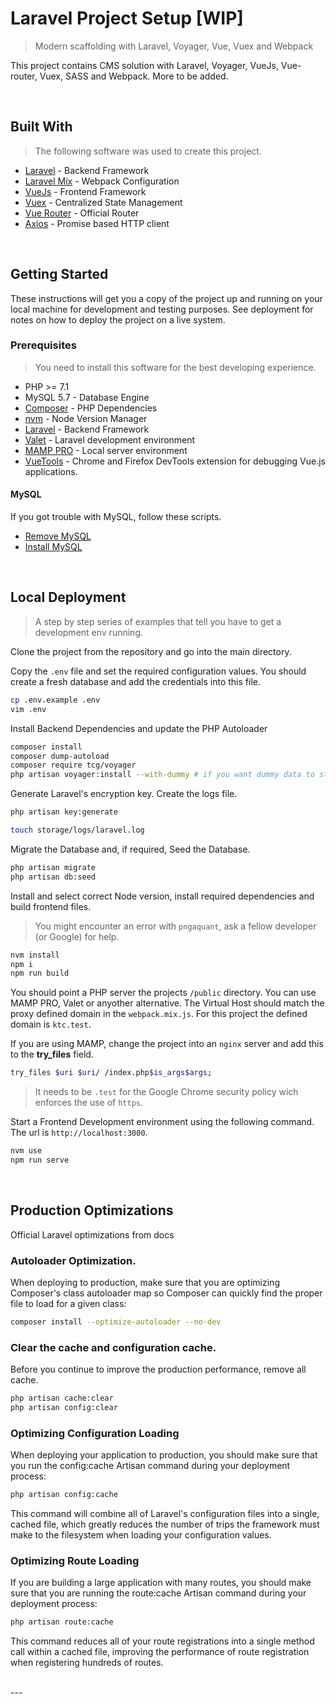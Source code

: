 # Laravel Project Setup [WIP]

> Modern scaffolding with Laravel, Voyager, Vue, Vuex and Webpack

This project contains CMS solution with Laravel, Voyager, VueJs, Vue-router, Vuex, SASS and Webpack. More to be added.

<br>

## Built With

> The following software was used to create this project.

* [Laravel](https://laravel.com/) - Backend Framework
* [Laravel Mix](https://laravel.com/docs/5.6/mix) - Webpack Configuration
* [VueJs](https://vuejs.org/) - Frontend Framework
* [Vuex](https://github.com/vuejs/vuex) - Centralized State Management
* [Vue Router](https://router.vuejs.org/) - Official Router
* [Axios](https://github.com/axios/axios) - Promise based HTTP client


<br>

## Getting Started

These instructions will get you a copy of the project up and running on your local machine for development and testing purposes. See deployment for notes on how to deploy the project on a live system.

### Prerequisites

> You need to install this software for the best developing experience.

- PHP >= 7.1
- MySQL 5.7 - Database Engine
- [Composer](https://getcomposer.org/doc/00-intro.md#installation-linux-unix-osx) - PHP Dependencies
- [nvm](https://github.com/creationix/nvm) - Node Version Manager
- [Laravel](https://laravel.com/docs/5.6/) - Backend Framework
- [Valet](https://laravel.com/docs/5.6/valet) - Laravel development environment
- [MAMP PRO](https://www.mamp.info/en/mamp-pro/) - Local server environment
- [VueTools](https://chrome.google.com/webstore/detail/vuejs-devtools/nhdogjmejiglipccpnnnanhbledajbpd) - Chrome and Firefox DevTools extension for debugging Vue.js applications.


#### MySQL

If you got trouble with MySQL, follow these scripts.

- [Remove MySQL](https://gist.github.com/chepetime/d98e95f38217479279dfa581371f79d7)
- [Install MySQL](https://gist.github.com/chepetime/e7ba6a4c668b8690a4d0c3c9c7a83616)

<br>

## Local Deployment

> A step by step series of examples that tell you have to get a development env running.


Clone the project from the repository and go into the main directory.

Copy the `.env` file and set the required configuration values. You should create a fresh database and add the credentials into this file.

```sh
cp .env.example .env
vim .env
```

Install Backend Dependencies and update the PHP Autoloader

```sh
composer install
composer dump-autoload
composer require tcg/voyager
php artisan voyager:install --with-dummy # if you want dummy data to start with
```

Generate Laravel's encryption key. Create the logs file.

```sh
php artisan key:generate

touch storage/logs/laravel.log
```

Migrate the Database and, if required, Seed the Database.

```sh
php artisan migrate
php artisan db:seed
```

Install and select correct Node version, install required dependencies and build frontend files.

> You might encounter an error with `pngaquant`, ask a fellow developer (or Google) for help.

```sh
nvm install
npm i
npm run build
```

You should point a PHP server the projects `/public` directory. You can use MAMP PRO, Valet or anyother alternative. The Virtual Host should match the proxy defined domain in the `webpack.mix.js`. For this project the defined domain is `ktc.test`.

If you are using MAMP, change the project into an `nginx` server and add this to the **try_files** field.

```sh
try_files $uri $uri/ /index.php$is_args$args;
```

> It needs to be `.test` for the Google Chrome security policy wich enforces the use of `https`.

Start a Frontend Development environment using the following command. The url is `http://localhost:3000`.

```sh
nvm use
npm run serve
```

<br>

## Production Optimizations

Official Laravel optimizations from docs

### Autoloader Optimization.

When deploying to production, make sure that you are optimizing Composer's class autoloader map so Composer can quickly find the proper file to load for a given class:

```sh
composer install --optimize-autoloader --no-dev
```

### Clear the cache and configuration cache.

Before you continue to improve the production performance, remove all cache.

```sh
php artisan cache:clear
php artisan config:clear
```

### Optimizing Configuration Loading

When deploying your application to production, you should make sure that you run the  config:cache Artisan command during your deployment process:

```sh
php artisan config:cache
```

This command will combine all of Laravel's configuration files into a single, cached file, which greatly reduces the number of trips the framework must make to the filesystem when loading your configuration values.

### Optimizing Route Loading

If you are building a large application with many routes, you should make sure that you are running the route:cache Artisan command during your deployment process:

```sh
php artisan route:cache
```

This command reduces all of your route registrations into a single method call within a cached file, improving the performance of route registration when registering hundreds of routes.

<br>
---
